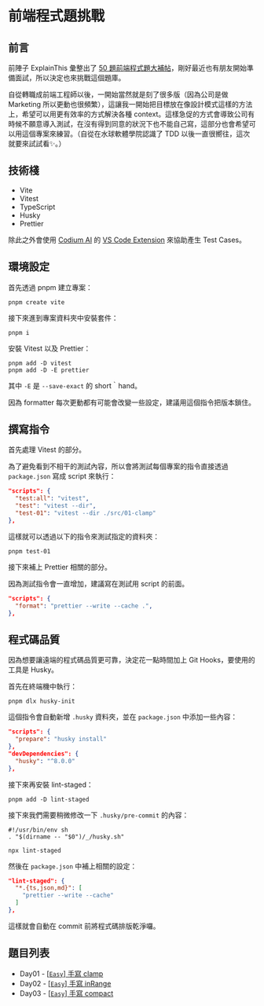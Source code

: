 # 前端程式題挑戰

## 前言

前陣子 ExplainThis 彙整出了 [50 題前端程式題大補帖](https://explainthisio.notion.site/ExplainThis-50-8fe7055e22d5467586f7d2c22719684f)，剛好最近也有朋友開始準備面試，所以決定也來挑戰這個題庫。

自從轉職成前端工程師以後，一開始當然就是刻了很多版（因為公司是做 Marketing 所以更動也很頻繁），這讓我一開始把目標放在像設計模式這樣的方法上，希望可以用更有效率的方式解決各種 context。這樣急促的方式會導致公司有時候不願意導入測試，在沒有得到同意的狀況下也不能自己寫，這部分也會希望可以用這個專案來練習。（自從在水球軟體學院認識了 TDD 以後一直很嚮往，這次就要來試試看✨。）

## 技術棧

- Vite
- Vitest
- TypeScript
- Husky
- Prettier

除此之外會使用 [Codium AI](https://www.codium.ai/) 的 [VS Code Extension](https://marketplace.visualstudio.com/items?itemName=Codium.codium) 來協助產生 Test Cases。

## 環境設定

首先透過 pnpm 建立專案：

```shell
pnpm create vite
```

接下來進到專案資料夾中安裝套件：

```shell
pnpm i
```

安裝 Vitest 以及 Prettier：

```shell
pnpm add -D vitest
pnpm add -D -E prettier
```

其中 `-E` 是 `--save-exact` 的 short｀hand。

因為 formatter 每次更動都有可能會改變一些設定，建議用這個指令把版本鎖住。

## 撰寫指令

首先處理 Vitest 的部分。

為了避免看到不相干的測試內容，所以會將測試每個專案的指令直接透過 `package.json` 寫成 script 來執行：

```json
"scripts": {
  "test:all": "vitest",
  "test": "vitest --dir",
  "test-01": "vitest --dir ./src/01-clamp"
},
```

這樣就可以透過以下的指令來測試指定的資料夾：

```shell
pnpm test-01
```

接下來補上 Prettier 相關的部分。

因為測試指令會一直增加，建議寫在測試用 script 的前面。

```json
"scripts": {
  "format": "prettier --write --cache .",
},
```

## 程式碼品質

因為想要讓遠端的程式碼品質更可靠，決定花一點時間加上 Git Hooks，要使用的工具是 Husky。

首先在終端機中執行：

```shell
pnpm dlx husky-init
```

這個指令會自動新增 `.husky` 資料夾，並在 `package.json` 中添加一些內容：

```json
"scripts": {
  "prepare": "husky install"
},
"devDependencies": {
  "husky": "^8.0.0"
},
```

接下來再安裝 lint-staged：

```shell
pnpm add -D lint-staged
```

接下來我們需要稍微修改一下 `.husky/pre-commit` 的內容：

```shell
#!/usr/bin/env sh
. "$(dirname -- "$0")/_/husky.sh"

npx lint-staged
```

然後在 `package.json` 中補上相關的設定：

```json
"lint-staged": {
  "*.{ts,json,md}": [
    "prettier --write --cache"
  ]
},
```

這樣就會自動在 commit 前將程式碼排版乾淨囉。

## 題目列表

- Day01 - [[`Easy`] 手寫 clamp](src/01-clamp)
- Day02 - [[`Easy`] 手寫 inRange](src/02-inRange)
- Day03 - [[`Easy`] 手寫 compact](src/03-compact)
